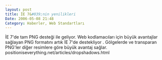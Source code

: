 ```yaml
---
layout: post
title: İE 7&#039;nin yenilikleri
Date: 2006-05-08 21:48
Category: Haberler, Web Standartları
---
```


İE 7'de tam PNG desteği ile geliyor. Web kodlamacıları için büyük
avantajlar sağlayan PNG formatını artık İE 7'de destekliyor . Gölgelerde
ve transparan PNG'ler diğer resimlere göre büyük avantaj sağlar.
positioniseverything.net/articles/dropshadows.html
